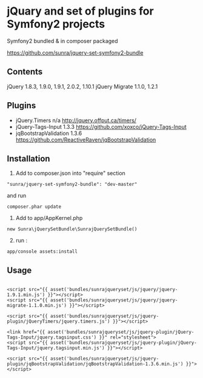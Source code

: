 jQuary and set of plugins for Symfony2 projects
===============================================

Symfony2 bundled & in composer packaged

https://github.com/sunra/jquery-set-symfony2-bundle


Contents
--------
jQuery 1.8.3, 1.9.0, 1.9.1, 2.0.2, 1.10.1
jQuery Migrate 1.1.0, 1.2.1

Plugins
-------
- jQuery.Timers            n/a      http://jquery.offput.ca/timers/
- jQuery-Tags-Input        1.3.3    https://github.com/xoxco/jQuery-Tags-Input
- jqBootstrapValidation    1.3.6    https://github.com/ReactiveRaven/jqBootstrapValidation


Installation
------------

1. Add to composer.json into "require" section
```
"sunra/jquery-set-symfony2-bundle": "dev-master"
```
and run 
```
composer.phar update
```

1. Add to app/AppKernel.php
```
new Sunra\jQuerySetBundle\SunrajQuerySetBundle()
```

2. run :
```
app/console assets:install
```


Usage
-----
```

<script src="{{ asset('bundles/sunrajqueryset/js/jquery/jquery-1.9.1.min.js') }}"></script>
<script src="{{ asset('bundles/sunrajqueryset/js/jquery/jquery-migrate-1.1.0.min.js') }}"></script>

<script src="{{ asset('bundles/sunrajqueryset/js/jquery-plugin/jQueryTimers/jquery.timers.js') }}"></script>

<link href="{{ asset('bundles/sunrajqueryset/js/jquery-plugin/jQuery-Tags-Input/jquery.tagsinput.css') }}" rel="stylesheet">
<script src="{{ asset('bundles/sunrajqueryset/js/jquery-plugin/jQuery-Tags-Input/jquery.tagsinput.min.js') }}"></script>

<script src="{{ asset('bundles/sunrajqueryset/js/jquery-plugin/jqBootstrapValidation/jqBootstrapValidation-1.3.6.min.js') }}"></script>
```
